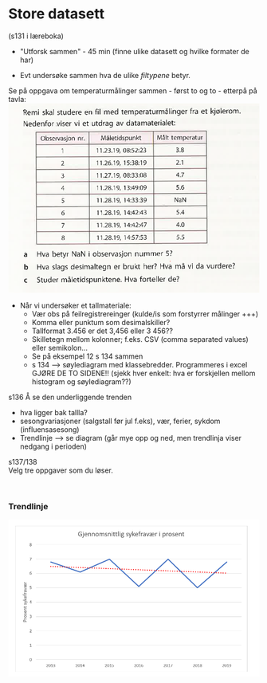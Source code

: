 # Store datasett
(s131 i læreboka)

- "Utforsk sammen" - 45 min
(finne ulike datasett og hvilke formater de har)

- Evt undersøke sammen hva de ulike _filtypene_ betyr.


Se på oppgava om temperaturmålinger sammen - først to og to - etterpå på tavla:
![Se på oppgava om temperaturmålinger sammen - først to og to - etterpå på tavla](../img/ex12s134tempMaalingerStuderDataene.PNG)

- Når vi undersøker et tallmateriale:
    - Vær obs på feilregistrereinger (kulde/is som forstyrrer målinger +++)
    - Komma eller punktum som desimalskiller?
    - Tallformat 3.456 er det 3,456 eller 3 456??
    - Skilletegn mellom kolonner; f.eks. CSV (comma separated values) eller semikolon…
    - Se på eksempel 12 s 134 sammen
    - s 134 --> søylediagram med klassebredder. Programmeres i excel GJØRE DE TO SIDENE!! (sjekk hver enkelt: hva er forskjellen mellom histogram og søylediagram??)

s136 Å se den underliggende trenden  
- hva ligger bak tallla? 
- sesongvariasjoner (salgstall før jul f.eks), vær, ferier, sykdom (influensasesong)
- Trendlinje --> se diagram (går mye opp og ned, men trendlinja viser nedgang i perioden)


s137/138  
Velg tre oppgaver som du løser.


 <br>


### Trendlinje
![Linjediagram med trendlinje](../img/trendlinje.PNG)